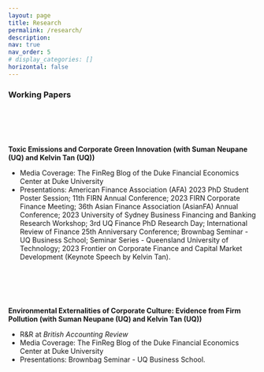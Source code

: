 ```yaml
---
layout: page
title: Research
permalink: /research/
description: 
nav: true
nav_order: 5
# display_categories: []
horizontal: false
---
```


<p class="research-sep"></p>



### Working Papers
# &nbsp;

**Toxic Emissions and Corporate Green Innovation (with Suman Neupane (UQ) and Kelvin Tan (UQ))**
- Media Coverage: The FinReg Blog of the Duke Financial Economics Center at Duke University
- Presentations: American Finance Association (AFA) 2023 PhD Student Poster Session; 11th FIRN Annual Conference; 2023 FIRN Corporate Finance Meeting; 36th Asian Finance Association (AsianFA) Annual Conference; 2023 University of Sydney Business Financing and Banking Research Workshop; 3rd UQ Finance PhD Research Day; International Review of Finance 25th Anniversary Conference; Brownbag Seminar - UQ Business School; Seminar Series - Queensland University of Technology; 2023 Frontier on Corporate Finance and Capital Market Development (Keynote Speech by Kelvin Tan).



# &nbsp;

**Environmental Externalities of Corporate Culture: Evidence from Firm Pollution (with Suman Neupane (UQ) and Kelvin Tan (UQ))**
- R&R at _British Accounting Review_
- Media Coverage: The FinReg Blog of the Duke Financial Economics Center at Duke University
- Presentations: Brownbag Seminar - UQ Business School.